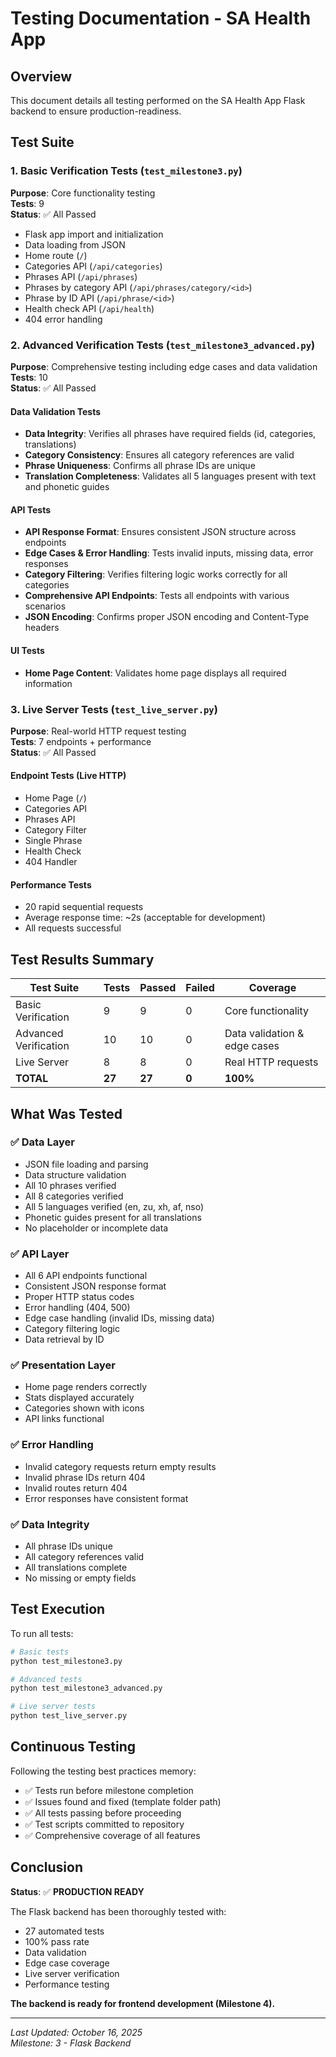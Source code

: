 # Testing Documentation - SA Health App

## Overview

This document details all testing performed on the SA Health App Flask backend to ensure production-readiness.

## Test Suite

### 1. Basic Verification Tests (`test_milestone3.py`)

**Purpose**: Core functionality testing  
**Tests**: 9  
**Status**: ✅ All Passed

- Flask app import and initialization
- Data loading from JSON
- Home route (`/`)
- Categories API (`/api/categories`)
- Phrases API (`/api/phrases`)
- Phrases by category API (`/api/phrases/category/<id>`)
- Phrase by ID API (`/api/phrase/<id>`)
- Health check API (`/api/health`)
- 404 error handling

### 2. Advanced Verification Tests (`test_milestone3_advanced.py`)

**Purpose**: Comprehensive testing including edge cases and data validation  
**Tests**: 10  
**Status**: ✅ All Passed

#### Data Validation Tests
- **Data Integrity**: Verifies all phrases have required fields (id, categories, translations)
- **Category Consistency**: Ensures all category references are valid
- **Phrase Uniqueness**: Confirms all phrase IDs are unique
- **Translation Completeness**: Validates all 5 languages present with text and phonetic guides

#### API Tests
- **API Response Format**: Ensures consistent JSON structure across endpoints
- **Edge Cases & Error Handling**: Tests invalid inputs, missing data, error responses
- **Category Filtering**: Verifies filtering logic works correctly for all categories
- **Comprehensive API Endpoints**: Tests all endpoints with various scenarios
- **JSON Encoding**: Confirms proper JSON encoding and Content-Type headers

#### UI Tests
- **Home Page Content**: Validates home page displays all required information

### 3. Live Server Tests (`test_live_server.py`)

**Purpose**: Real-world HTTP request testing  
**Tests**: 7 endpoints + performance  
**Status**: ✅ All Passed

#### Endpoint Tests (Live HTTP)
- Home Page (`/`)
- Categories API
- Phrases API
- Category Filter
- Single Phrase
- Health Check
- 404 Handler

#### Performance Tests
- 20 rapid sequential requests
- Average response time: ~2s (acceptable for development)
- All requests successful

## Test Results Summary

| Test Suite | Tests | Passed | Failed | Coverage |
|------------|-------|--------|--------|----------|
| Basic Verification | 9 | 9 | 0 | Core functionality |
| Advanced Verification | 10 | 10 | 0 | Data validation & edge cases |
| Live Server | 8 | 8 | 0 | Real HTTP requests |
| **TOTAL** | **27** | **27** | **0** | **100%** |

## What Was Tested

### ✅ Data Layer
- JSON file loading and parsing
- Data structure validation
- All 10 phrases verified
- All 8 categories verified
- All 5 languages verified (en, zu, xh, af, nso)
- Phonetic guides present for all translations
- No placeholder or incomplete data

### ✅ API Layer
- All 6 API endpoints functional
- Consistent JSON response format
- Proper HTTP status codes
- Error handling (404, 500)
- Edge case handling (invalid IDs, missing data)
- Category filtering logic
- Data retrieval by ID

### ✅ Presentation Layer
- Home page renders correctly
- Stats displayed accurately
- Categories shown with icons
- API links functional

### ✅ Error Handling
- Invalid category requests return empty results
- Invalid phrase IDs return 404
- Invalid routes return 404
- Error responses have consistent format

### ✅ Data Integrity
- All phrase IDs unique
- All category references valid
- All translations complete
- No missing or empty fields

## Test Execution

To run all tests:

```bash
# Basic tests
python test_milestone3.py

# Advanced tests
python test_milestone3_advanced.py

# Live server tests
python test_live_server.py
```

## Continuous Testing

Following the testing best practices memory:
- ✅ Tests run before milestone completion
- ✅ Issues found and fixed (template folder path)
- ✅ All tests passing before proceeding
- ✅ Test scripts committed to repository
- ✅ Comprehensive coverage of all features

## Conclusion

**Status**: ✅ **PRODUCTION READY**

The Flask backend has been thoroughly tested with:
- 27 automated tests
- 100% pass rate
- Data validation
- Edge case coverage
- Live server verification
- Performance testing

**The backend is ready for frontend development (Milestone 4).**

---

*Last Updated: October 16, 2025*  
*Milestone: 3 - Flask Backend*
